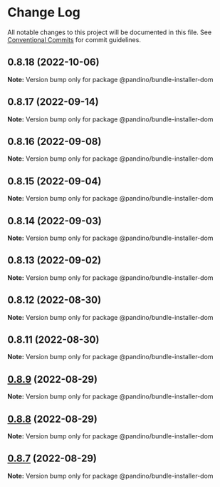 # Change Log

All notable changes to this project will be documented in this file.
See [Conventional Commits](https://conventionalcommits.org) for commit guidelines.

## 0.8.18 (2022-10-06)

**Note:** Version bump only for package @pandino/bundle-installer-dom

## 0.8.17 (2022-09-14)

**Note:** Version bump only for package @pandino/bundle-installer-dom

## 0.8.16 (2022-09-08)

**Note:** Version bump only for package @pandino/bundle-installer-dom

## 0.8.15 (2022-09-04)

**Note:** Version bump only for package @pandino/bundle-installer-dom

## 0.8.14 (2022-09-03)

**Note:** Version bump only for package @pandino/bundle-installer-dom

## 0.8.13 (2022-09-02)

**Note:** Version bump only for package @pandino/bundle-installer-dom

## 0.8.12 (2022-08-30)

**Note:** Version bump only for package @pandino/bundle-installer-dom

## 0.8.11 (2022-08-30)

**Note:** Version bump only for package @pandino/bundle-installer-dom

## [0.8.9](https://github.com/BlackBeltTechnology/pandino/compare/v0.8.8...v0.8.9) (2022-08-29)

**Note:** Version bump only for package @pandino/bundle-installer-dom

## [0.8.8](https://github.com/BlackBeltTechnology/pandino/compare/v0.8.7...v0.8.8) (2022-08-29)

**Note:** Version bump only for package @pandino/bundle-installer-dom

## [0.8.7](https://github.com/BlackBeltTechnology/pandino/compare/v0.8.6...v0.8.7) (2022-08-29)

**Note:** Version bump only for package @pandino/bundle-installer-dom
